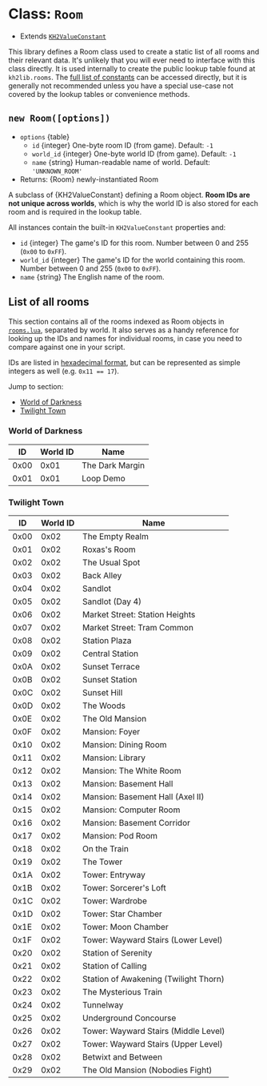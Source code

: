 # Class: `Room` <!-- omit in toc -->

- Extends [`KH2ValueConstant`][kh2valueconstant]

This library defines a Room class used to create a static list of all rooms and their relevant data.
It's unlikely that you will ever need to interface with this class directly.
It is used internally to create the public lookup table found at `kh2lib.rooms`.
The [full list of constants][constants] can be accessed directly, but it is generally not recommended
unless you have a special use-case not covered by the lookup tables or convenience methods.

## `new Room([options])` <!-- omit in toc -->

- `options` {table}
  - `id` {integer} One-byte room ID (from game). Default: `-1`
  - `world_id` {integer} One-byte world ID (from game). Default: `-1`
  - `name` {string} Human-readable name of world. Default: `'UNKNOWN_ROOM'`
- Returns: {Room} newly-instantiated Room

A subclass of {KH2ValueConstant} defining a Room object.
**Room IDs are not unique across worlds**, which is why the
world ID is also stored for each room and is required in the lookup table.

All instances contain the built-in `KH2ValueConstant` properties and:

- `id` {integer} The game's ID for this room. Number between 0 and 255 (`0x00` to `0xFF`).
- `world_id` {integer} The game's ID for the world containing this room.
Number between 0 and 255 (`0x00` to `0xFF`).
- `name` {string} The English name of the room.

## List of all rooms <!-- omit in toc -->

This section contains all of the rooms indexed as Room objects in [`rooms.lua`][rooms_code],
separated by world. It also serves as a handy reference for looking up the IDs and names
for individual rooms, in case you need to compare against one in your script.

IDs are listed in [hexadecimal format][1], but can be represented as simple integers as well
(e.g. `0x11 == 17`).

Jump to section:

- [World of Darkness](#world-of-darkness)
- [Twilight Town](#twilight-town)

### World of Darkness

| ID   | World ID | Name            |
| ---- | -------- | --------------- |
| 0x00 | 0x01     | The Dark Margin |
| 0x01 | 0x01     | Loop Demo       |

### Twilight Town

| ID   | World ID | Name                                  |
| ---- | -------- | ------------------------------------- |
| 0x00 | 0x02     | The Empty Realm                       |
| 0x01 | 0x02     | Roxas's Room                          |
| 0x02 | 0x02     | The Usual Spot                        |
| 0x03 | 0x02     | Back Alley                            |
| 0x04 | 0x02     | Sandlot                               |
| 0x05 | 0x02     | Sandlot (Day 4)                       |
| 0x06 | 0x02     | Market Street: Station Heights        |
| 0x07 | 0x02     | Market Street: Tram Common            |
| 0x08 | 0x02     | Station Plaza                         |
| 0x09 | 0x02     | Central Station                       |
| 0x0A | 0x02     | Sunset Terrace                        |
| 0x0B | 0x02     | Sunset Station                        |
| 0x0C | 0x02     | Sunset Hill                           |
| 0x0D | 0x02     | The Woods                             |
| 0x0E | 0x02     | The Old Mansion                       |
| 0x0F | 0x02     | Mansion: Foyer                        |
| 0x10 | 0x02     | Mansion: Dining Room                  |
| 0x11 | 0x02     | Mansion: Library                      |
| 0x12 | 0x02     | Mansion: The White Room               |
| 0x13 | 0x02     | Mansion: Basement Hall                |
| 0x14 | 0x02     | Mansion: Basement Hall (Axel II)      |
| 0x15 | 0x02     | Mansion: Computer Room                |
| 0x16 | 0x02     | Mansion: Basement Corridor            |
| 0x17 | 0x02     | Mansion: Pod Room                     |
| 0x18 | 0x02     | On the Train                          |
| 0x19 | 0x02     | The Tower                             |
| 0x1A | 0x02     | Tower: Entryway                       |
| 0x1B | 0x02     | Tower: Sorcerer's Loft                |
| 0x1C | 0x02     | Tower: Wardrobe                       |
| 0x1D | 0x02     | Tower: Star Chamber                   |
| 0x1E | 0x02     | Tower: Moon Chamber                   |
| 0x1F | 0x02     | Tower: Wayward Stairs (Lower Level)   |
| 0x20 | 0x02     | Station of Serenity                   |
| 0x21 | 0x02     | Station of Calling                    |
| 0x22 | 0x02     | Station of Awakening (Twilight Thorn) |
| 0x23 | 0x02     | The Mysterious Train                  |
| 0x24 | 0x02     | Tunnelway                             |
| 0x25 | 0x02     | Underground Concourse                 |
| 0x26 | 0x02     | Tower: Wayward Stairs (Middle Level)  |
| 0x27 | 0x02     | Tower: Wayward Stairs (Upper Level)   |
| 0x28 | 0x02     | Betwixt and Between                   |
| 0x29 | 0x02     | The Old Mansion (Nobodies Fight)      |

<!-- Reference links -->
[constants]: /docs/reference/constants/README.md
[rooms_code]: /io_packages/kh2lib/constants/rooms.lua
[kh2valueconstant]: /docs/reference/constants/kh2valueconstant.md
[1]: https://en.wikipedia.org/wiki/Hexadecimal#:~:text=Hexadecimal%20\(also%20known,ten%20to%20fifteen.&text=In%20programming%2C%20several%20notations%20denote%20hexadecimal%20numbers%2C%20usually%20involving%20a%20prefix.%20The%20prefix%200x%20is%20used%20in%20C%2C%20which%20would%20denote%20this%20value%20as%200x2C7.
